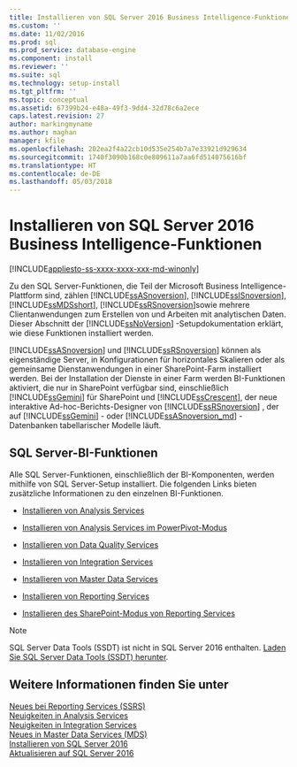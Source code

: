 ```yaml
---
title: Installieren von SQL Server 2016 Business Intelligence-Funktionen | Microsoft-Dokumentation
ms.custom: ''
ms.date: 11/02/2016
ms.prod: sql
ms.prod_service: database-engine
ms.component: install
ms.reviewer: ''
ms.suite: sql
ms.technology: setup-install
ms.tgt_pltfrm: ''
ms.topic: conceptual
ms.assetid: 67399b24-e48a-49f3-9dd4-32d78c6a2ece
caps.latest.revision: 27
author: markingmyname
ms.author: maghan
manager: kfile
ms.openlocfilehash: 202ea2f4a22cb10d535e254b7a7e33921d929634
ms.sourcegitcommit: 1740f3090b168c0e809611a7aa6fd514075616bf
ms.translationtype: HT
ms.contentlocale: de-DE
ms.lasthandoff: 05/03/2018
---
```

# <a name="install-sql-server-business-intelligence-features"></a>Installieren von SQL Server 2016 Business Intelligence-Funktionen
[!INCLUDE[appliesto-ss-xxxx-xxxx-xxx-md-winonly](../../includes/appliesto-ss-xxxx-xxxx-xxx-md-winonly.md)]

  Zu den SQL Server-Funktionen, die Teil der Microsoft Business Intelligence-Plattform sind, zählen [!INCLUDE[ssASnoversion](../../includes/ssasnoversion-md.md)], [!INCLUDE[ssISnoversion](../../includes/ssisnoversion-md.md)], [!INCLUDE[ssMDSshort](../../includes/ssmdsshort-md.md)], [!INCLUDE[ssRSnoversion](../../includes/ssrsnoversion-md.md)]sowie mehrere Clientanwendungen zum Erstellen von und Arbeiten mit analytischen Daten. Dieser Abschnitt der [!INCLUDE[ssNoVersion](../../includes/ssnoversion-md.md)] -Setupdokumentation erklärt, wie diese Funktionen installiert werden.  
  
 [!INCLUDE[ssASnoversion](../../includes/ssasnoversion-md.md)] und [!INCLUDE[ssRSnoversion](../../includes/ssrsnoversion-md.md)] können als eigenständige Server, in Konfigurationen für horizontales Skalieren oder als gemeinsame Dienstanwendungen in einer SharePoint-Farm installiert werden. Bei der Installation der Dienste in einer Farm werden BI-Funktionen aktiviert, die nur in SharePoint verfügbar sind, einschließlich [!INCLUDE[ssGemini](../../includes/ssgemini-md.md)] für SharePoint und [!INCLUDE[ssCrescent](../../includes/sscrescent-md.md)], der neue interaktive Ad-hoc-Berichts-Designer von [!INCLUDE[ssRSnoversion](../../includes/ssrsnoversion-md.md)] , der auf [!INCLUDE[ssGemini](../../includes/ssgemini-md.md)] - oder [!INCLUDE[ssASnoversion_md](../../includes/ssasnoversion-md.md)] -Datenbanken tabellarischer Modelle läuft.  
  
## <a name="sql-server-bi-features"></a>SQL Server-BI-Funktionen  
 Alle SQL Server-Funktionen, einschließlich der BI-Komponenten, werden mithilfe von SQL Server-Setup installiert. Die folgenden Links bieten zusätzliche Informationen zu den einzelnen BI-Funktionen.  
  
-   [Installieren von Analysis Services](../../analysis-services/instances/install-windows/install-analysis-services.md)  
  
-   [Installieren von Analysis Services im PowerPivot-Modus](../../analysis-services/instances/install-windows/install-analysis-services-in-power-pivot-mode.md)  
  
-   [Installieren von Data Quality Services](../../data-quality-services/install-windows/install-data-quality-services.md)  
  
-   [Installieren von Integration Services](../../integration-services/install-windows/install-integration-services.md)  
  
-   [Installieren von Master Data Services](../../master-data-services/install-windows/install-master-data-services.md)  
  
-   [Installieren von Reporting Services](../../reporting-services/install-windows/install-reporting-services.md)  
  
-   [Installieren des SharePoint-Modus von Reporting Services](../../reporting-services/install-windows/install-reporting-services-sharepoint-mode.md)  

> [!NOTE]
> SQL Server Data Tools (SSDT) ist nicht in SQL Server 2016 enthalten. [Laden Sie SQL Server Data Tools (SSDT) herunter](http://go.microsoft.com/fwlink/?LinkID=616714).
  
## <a name="see-also"></a>Weitere Informationen finden Sie unter  
 [Neues bei Reporting Services &#40;SSRS&#41;](http://msdn.microsoft.com/en-us/bc909063-6b84-4b3a-80d2-e93fc04b4b9d)   
 [Neuigkeiten in Analysis Services](../../analysis-services/what-s-new-in-analysis-services.md)   
 [Neuigkeiten in Integration Services](../../integration-services/what-s-new-in-integration-services-in-sql-server-2016.md)   
 [Neues in Master Data Services &#40;MDS&#41;](../../master-data-services/what-s-new-in-master-data-services-mds.md)   
 [Installieren von SQL Server 2016](../../database-engine/install-windows/install-sql-server.md)   
 [Aktualisieren auf SQL Server 2016](../../database-engine/install-windows/upgrade-sql-server.md)  
  
  
